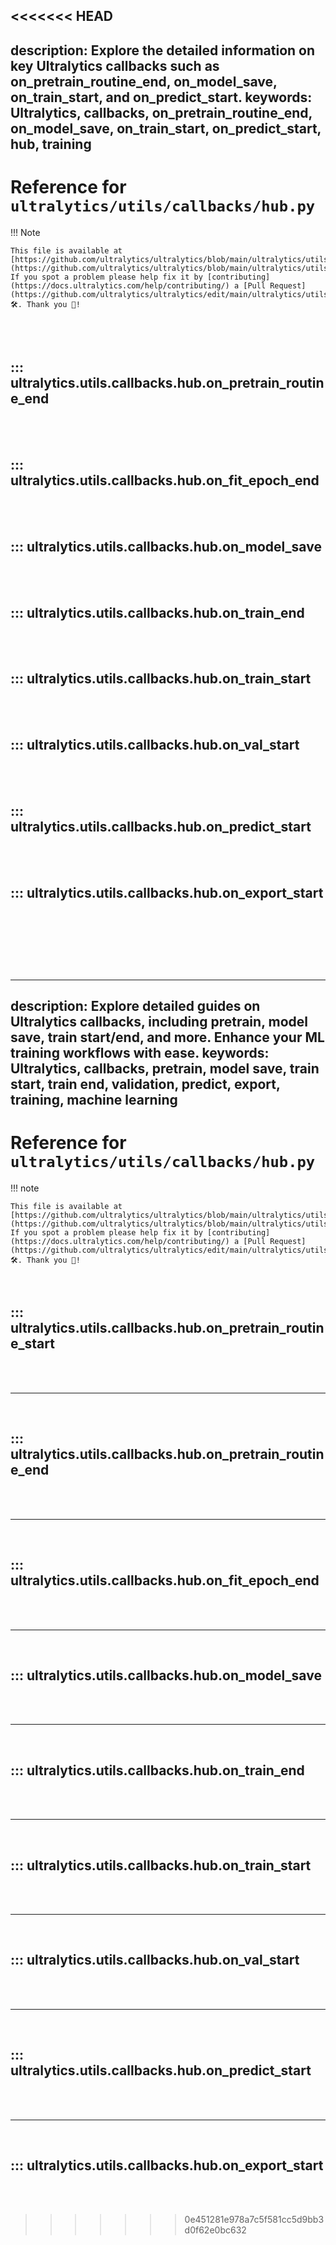 <<<<<<< HEAD
---
description: Explore the detailed information on key Ultralytics callbacks such as on_pretrain_routine_end, on_model_save, on_train_start, and on_predict_start.
keywords: Ultralytics, callbacks, on_pretrain_routine_end, on_model_save, on_train_start, on_predict_start, hub, training
---

# Reference for `ultralytics/utils/callbacks/hub.py`

!!! Note

    This file is available at [https://github.com/ultralytics/ultralytics/blob/main/ultralytics/utils/callbacks/hub.py](https://github.com/ultralytics/ultralytics/blob/main/ultralytics/utils/callbacks/hub.py). If you spot a problem please help fix it by [contributing](https://docs.ultralytics.com/help/contributing/) a [Pull Request](https://github.com/ultralytics/ultralytics/edit/main/ultralytics/utils/callbacks/hub.py) 🛠️. Thank you 🙏!

<br><br>

## ::: ultralytics.utils.callbacks.hub.on_pretrain_routine_end

<br><br>

## ::: ultralytics.utils.callbacks.hub.on_fit_epoch_end

<br><br>

## ::: ultralytics.utils.callbacks.hub.on_model_save

<br><br>

## ::: ultralytics.utils.callbacks.hub.on_train_end

<br><br>

## ::: ultralytics.utils.callbacks.hub.on_train_start

<br><br>

## ::: ultralytics.utils.callbacks.hub.on_val_start

<br><br>

## ::: ultralytics.utils.callbacks.hub.on_predict_start

<br><br>

## ::: ultralytics.utils.callbacks.hub.on_export_start

<br><br>
=======
---
description: Explore detailed guides on Ultralytics callbacks, including pretrain, model save, train start/end, and more. Enhance your ML training workflows with ease.
keywords: Ultralytics, callbacks, pretrain, model save, train start, train end, validation, predict, export, training, machine learning
---

# Reference for `ultralytics/utils/callbacks/hub.py`

!!! note

    This file is available at [https://github.com/ultralytics/ultralytics/blob/main/ultralytics/utils/callbacks/hub.py](https://github.com/ultralytics/ultralytics/blob/main/ultralytics/utils/callbacks/hub.py). If you spot a problem please help fix it by [contributing](https://docs.ultralytics.com/help/contributing/) a [Pull Request](https://github.com/ultralytics/ultralytics/edit/main/ultralytics/utils/callbacks/hub.py) 🛠️. Thank you 🙏!

<br>

## ::: ultralytics.utils.callbacks.hub.on_pretrain_routine_start

<br><br><hr><br>

## ::: ultralytics.utils.callbacks.hub.on_pretrain_routine_end

<br><br><hr><br>

## ::: ultralytics.utils.callbacks.hub.on_fit_epoch_end

<br><br><hr><br>

## ::: ultralytics.utils.callbacks.hub.on_model_save

<br><br><hr><br>

## ::: ultralytics.utils.callbacks.hub.on_train_end

<br><br><hr><br>

## ::: ultralytics.utils.callbacks.hub.on_train_start

<br><br><hr><br>

## ::: ultralytics.utils.callbacks.hub.on_val_start

<br><br><hr><br>

## ::: ultralytics.utils.callbacks.hub.on_predict_start

<br><br><hr><br>

## ::: ultralytics.utils.callbacks.hub.on_export_start

<br><br>
>>>>>>> 0e451281e978a7c5f581cc5d9bb3d0f62e0bc632
